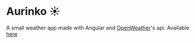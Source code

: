# Aurinko :sunny:

A small weather app made with Angular and [OpenWeather](https://openweathermap.org/)'s api.
Available [here](http://aurinko.fun)
